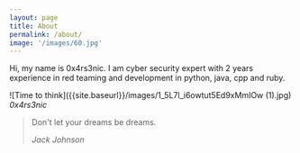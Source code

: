 ```yaml
---
layout: page
title: About
permalink: /about/
image: '/images/60.jpg'
---
```


Hi, my name is 0x4rs3nic. I am cyber security expert with 2 years experience in red teaming and development in python, java, cpp and ruby.

![Time to think]({{site.baseurl}}/images/1_5L7l_i6owtut5Ed9xMmIOw (1).jpg)
*0x4rs3nic*

> Don't let your dreams be dreams.
>
> <cite>Jack Johnson</cite>
